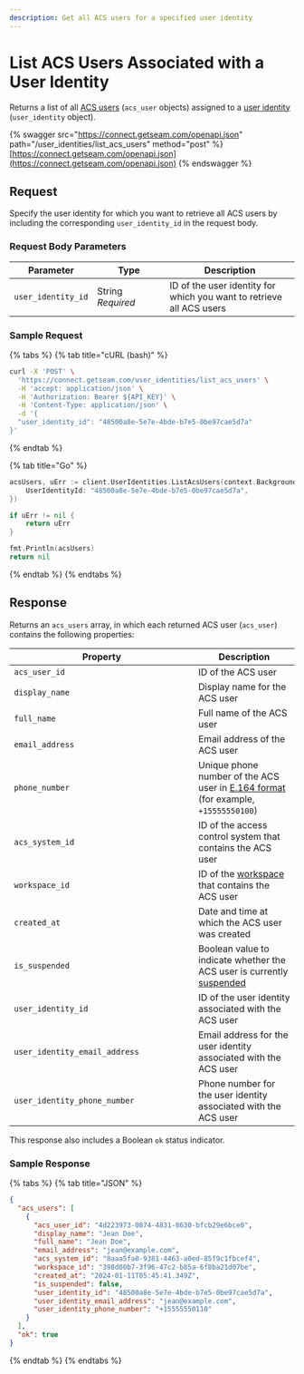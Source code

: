 ```yaml
---
description: Get all ACS users for a specified user identity
---
```


# List ACS Users Associated with a User Identity

Returns a list of all [ACS users](../../../products/access-systems/#what-is-a-user) (`acs_user` objects) assigned to a [user identity](../../../products/mobile-access-in-development/managing-mobile-app-user-accounts-with-user-identities.md#what-is-a-user-identity) (`user_identity` object).

{% swagger src="https://connect.getseam.com/openapi.json" path="/user_identities/list_acs_users" method="post" %}
[https://connect.getseam.com/openapi.json](https://connect.getseam.com/openapi.json)
{% endswagger %}

## Request

Specify the user identity for which you want to retrieve all ACS users by including the corresponding `user_identity_id` in the request body.

### Request Body Parameters

<table><thead><tr><th>Parameter</th><th width="112.33333333333331">Type</th><th>Description</th></tr></thead><tbody><tr><td><code>user_identity_id</code></td><td>String<br><em>Required</em></td><td>ID of the user identity for which you want to retrieve all ACS users</td></tr></tbody></table>

### Sample Request

{% tabs %}
{% tab title="cURL (bash)" %}
```bash
curl -X 'POST' \
  'https://connect.getseam.com/user_identities/list_acs_users' \
  -H 'accept: application/json' \
  -H 'Authorization: Bearer ${API_KEY}' \
  -H 'Content-Type: application/json' \
  -d '{
  "user_identity_id": "48500a8e-5e7e-4bde-b7e5-0be97cae5d7a"
}'
```
{% endtab %}

{% tab title="Go" %}
```go
acsUsers, uErr := client.UserIdentities.ListAcsUsers(context.Background(), &useridentities.UserIdentitiesListAcsUsersRequest{
    UserIdentityId: "48500a8e-5e7e-4bde-b7e5-0be97cae5d7a",
})

if uErr != nil {
    return uErr
}

fmt.Println(acsUsers)
return nil
```
{% endtab %}
{% endtabs %}

## Response

Returns an `acs_users` array, in which each returned ACS user (`acs_user`) contains the following properties:

<table><thead><tr><th width="310">Property</th><th>Description</th></tr></thead><tbody><tr><td><code>acs_user_id</code></td><td>ID of the ACS user</td></tr><tr><td><code>display_name</code></td><td>Display name for the ACS user</td></tr><tr><td><code>full_name</code></td><td>Full name of the ACS user</td></tr><tr><td><code>email_address</code></td><td>Email address of the ACS user</td></tr><tr><td><code>phone_number</code></td><td>Unique phone number of the ACS user in <a href="https://www.itu.int/rec/T-REC-E.164/en">E.164 format</a> (for example, <code>+15555550100</code>)</td></tr><tr><td><code>acs_system_id</code></td><td>ID of the access control system that contains the ACS user</td></tr><tr><td><code>workspace_id</code></td><td>ID of the <a href="../../../core-concepts/workspaces/">workspace</a> that contains the ACS user</td></tr><tr><td><code>created_at</code></td><td>Date and time at which the ACS user was created</td></tr><tr><td><code>is_suspended</code></td><td>Boolean value to indicate whether the ACS user is currently <a href="../../../products/access-systems/suspending-and-unsuspending-users.md">suspended</a></td></tr><tr><td><code>user_identity_id</code></td><td>ID of the user identity associated with the ACS user</td></tr><tr><td><code>user_identity_email_address</code></td><td>Email address for the user identity associated with the ACS user</td></tr><tr><td><code>user_identity_phone_number</code></td><td>Phone number for the user identity associated with the ACS user</td></tr></tbody></table>

This response also includes a Boolean `ok` status indicator.

### Sample Response

{% tabs %}
{% tab title="JSON" %}
```json
{
  "acs_users": [
    {
      "acs_user_id": "4d223973-0874-4831-8630-bfcb29e6bce0",
      "display_name": "Jean Doe",
      "full_name": "Jean Doe",
      "email_address": "jean@example.com",
      "acs_system_id": "8aaa5fa0-9381-4463-a0ed-85f9c1fbcef4",
      "workspace_id": "398d80b7-3f96-47c2-b85a-6f8ba21d07be",
      "created_at": "2024-01-11T05:45:41.349Z",
      "is_suspended": false,
      "user_identity_id": "48500a8e-5e7e-4bde-b7e5-0be97cae5d7a",
      "user_identity_email_address": "jean@example.com",
      "user_identity_phone_number": "+15555550110"
    }
  ],
  "ok": true
}
```
{% endtab %}
{% endtabs %}
